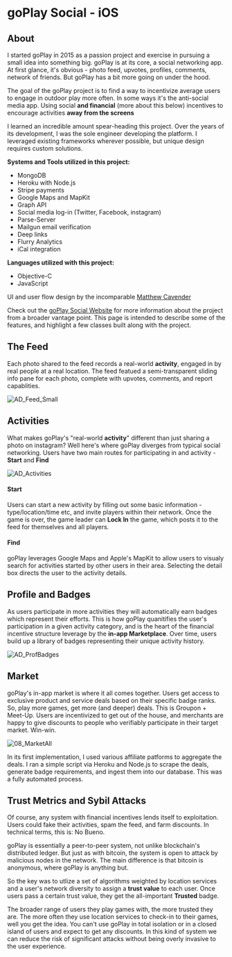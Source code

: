 # goPlay Social - iOS



## About 

I started goPlay in 2015 as a passion project and exercise in pursuing a small idea into something big. goPlay is at its core, a social networking app. At first glance, it's obvious - photo feed, upvotes, profiles, comments, network of friends. But goPlay has a bit more going on under the hood.

The goal of the goPlay project is to find a way to incentivize average users to engage in outdoor play more often. In some ways it's the anti-social media app. Using social **and financial** (more about this below) incentives to encourage activities **away from the screens**

I learned an incredible amount spear-heading this project. Over the years of its development, I was the sole engineer developing the platform. I leveraged existing frameworks wherever possible, but unique design requires custom solutions. 

**Systems and Tools utilized in this project:**

- MongoDB
- Heroku with Node.js
- Stripe payments
- Google Maps and MapKit
- Graph API
- Social media log-in (Twitter, Facebook, instagram)
- Parse-Server
- Mailgun email verification
- Deep links
- Flurry Analytics
- iCal integration

**Languages utilized with this project:**

- Objective-C
- JavaScript

UI and user flow design by the incomparable [Matthew Cavender](https://www.linkedin.com/in/matthew-cavender-071b5028/)

Check out the [goPlay Social Website](https://www.goplay.social) for more information about the project from a broader vantage point. This page is intended to describe some of the features, and highlight a few classes built along with the project.


## The Feed

Each photo shared to the feed records a real-world **activity**, engaged in by real people at a real location.
The feed featued a semi-transparent sliding info pane for each photo, complete with upvotes, comments, and report capablities.

![AD_Feed_Small](https://user-images.githubusercontent.com/24867725/124678281-0f0e4500-de77-11eb-8e2b-3829e038f663.png)

## Activities
What makes goPlay's "real-world **activity**" different than just sharing a photo on instagram? Well here's where goPlay diverges from typical social networking. Users have two main routes for participating in and activity - **Start** and **Find**

![AD_Activities](https://user-images.githubusercontent.com/24867725/124678298-16355300-de77-11eb-82d2-21b2260534c7.png)

#### Start
Users can start a new activity by filling out some basic information - type/location/time  etc, and invite players within their network. Once the game is over, the game leader can **Lock In** the game, which posts it to the feed for themselves and all players.

#### Find
goPlay leverages Google Maps and Apple's MapKit to allow users to visualy search for activities started by other users in their area. Selecting the detail box directs the user to the activity details.

## Profile and Badges

As users participate in more activities they will automatically earn badges which represent their efforts. This is how goPlay quanitifies the user's participation in a given activity category, and is the heart of the financial incentive structure leverage by the **in-app Marketplace**. Over time, users build up a library of badges representing their unique activity history.

![AD_ProfBadges](https://user-images.githubusercontent.com/24867725/124678306-1df4f780-de77-11eb-962e-446ed69c28a6.png)


## Market


goPlay's in-app market is where it all comes together. Users get access to exclusive product and service deals based on their specific badge ranks. So, play more games, get more (and deeper) deals. This is Groupon + Meet-Up. Users are incentivized to get out of the house, and merchants are happy to give discounts to people who verifiably participate in their target market. Win-win.

![08_MarketAll](https://user-images.githubusercontent.com/24867725/124678350-31a05e00-de77-11eb-838d-32a132481d0a.png)


In its first implementation, I used various affiliate patforms to aggregate the deals. I ran a simple script via Heroku and Node.js to scrape the deals, generate badge requirements, and ingest them into our database. This was a fully automated process.

## Trust Metrics and Sybil Attacks

Of course, any system with financial incentives lends itself to exploitation. Users could fake their activities, spam the feed, and farm discounts. In technical terms, this is: No Bueno.

goPlay is essentially a peer-to-peer system, not unlike blockchain's distributed ledger. But just as with bitcoin, the system is open to attack by malicious nodes in the network. The main difference is that bitcoin is anonymous, where goPlay is anything but. 

So the key was to utlize a set of algorithms weighted by location services and a user's network diversity to assign a **trust value** to each user. Once users pass a certain trust value, they get the all-important **Trusted** badge.

The broader range of users they play games with, the more trusted they are. The more often they use location services to check-in to their games, well you get the idea. You can't use goPlay in total isolation or in a closed island of users and expect to get any discounts. In this kind of system we can reduce the risk of significant attacks without being overly invasive to the user experience.
